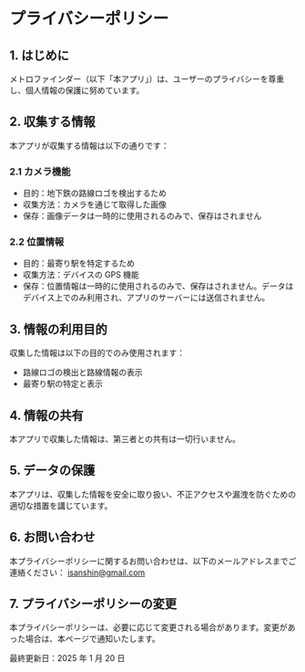 # プライバシーポリシー

## 1. はじめに

メトロファインダー（以下「本アプリ」）は、ユーザーのプライバシーを尊重し、個人情報の保護に努めています。

## 2. 収集する情報

本アプリが収集する情報は以下の通りです：

### 2.1 カメラ機能

- 目的：地下鉄の路線ロゴを検出するため
- 収集方法：カメラを通じて取得した画像
- 保存：画像データは一時的に使用されるのみで、保存はされません

### 2.2 位置情報

- 目的：最寄り駅を特定するため
- 収集方法：デバイスの GPS 機能
- 保存：位置情報は一時的に使用されるのみで、保存はされません。データはデバイス上でのみ利用され、アプリのサーバーには送信されません。

## 3. 情報の利用目的

収集した情報は以下の目的でのみ使用されます：

- 路線ロゴの検出と路線情報の表示
- 最寄り駅の特定と表示

## 4. 情報の共有

本アプリで収集した情報は、第三者との共有は一切行いません。

## 5. データの保護

本アプリは、収集した情報を安全に取り扱い、不正アクセスや漏洩を防ぐための適切な措置を講じています。

## 6. お問い合わせ

本プライバシーポリシーに関するお問い合わせは、以下のメールアドレスまでご連絡ください：
[isanshin@gmail.com](mailto:isanshin@gmail.com)

## 7. プライバシーポリシーの変更

本プライバシーポリシーは、必要に応じて変更される場合があります。変更があった場合は、本ページで通知いたします。

最終更新日：2025 年 1 月 20 日
